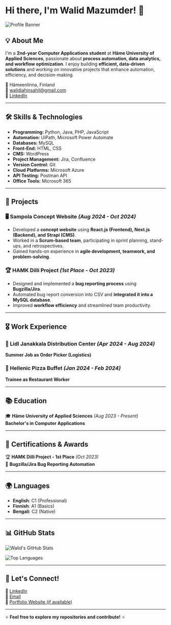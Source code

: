 # Hi there, I'm Walid Mazumder! 👋

![Profile Banner](https://your-banner-image-url.com)  

## 💡 About Me
I'm a **2nd-year Computer Applications student** at **Häme University of Applied Sciences**, passionate about **process automation, data analytics, and workflow optimization**. I enjoy building **efficient, data-driven solutions** and working on innovative projects that enhance automation, efficiency, and decision-making.

📍 Hämeenlinna, Finland  
📧 [walidjahinsahil@gmail.com](mailto:walidjahinsahil@gmail.com)  
🔗 [LinkedIn](https://www.linkedin.com/in/walid-mazumder-1472692b0/)  

---

## 🛠️ Skills & Technologies
- **Programming:** Python, Java, PHP, JavaScript
- **Automation:** UiPath, Microsoft Power Automate
- **Databases:** MySQL
- **Front-End:** HTML, CSS
- **CMS:** WordPress
- **Project Management:** Jira, Confluence
- **Version Control:** Git
- **Cloud Platforms:** Microsoft Azure
- **API Testing:** Postman API
- **Office Tools:** Microsoft 365

---

## 🚀 Projects
### 🖥️ Sampola Concept Website *(Aug 2024 - Oct 2024)*
- Developed a **concept website** using **React.js (Frontend), Next.js (Backend), and Strapi (CMS)**.
- Worked in a **Scrum-based team**, participating in sprint planning, stand-ups, and retrospectives.
- Gained hands-on experience in **agile development, teamwork, and problem-solving**.

### 🏆 HAMK Dilli Project *(1st Place - Oct 2023)*
- Designed and implemented a **bug reporting process** using **Bugzilla/Jira**.
- Automated bug report conversion into CSV and **integrated it into a MySQL database**.
- Improved **workflow efficiency** and streamlined team productivity.

---

## 🎖️ Work Experience
### 🏢 Lidl Janakkala Distribution Center *(Apr 2024 - Aug 2024)*
**Summer Job as Order Picker (Logistics)**

### 🍕 Hellenic Pizza Buffet *(Jan 2024 - Feb 2024)*
**Trainee as Restaurant Worker**

---

## 📚 Education
🎓 **Häme University of Applied Sciences** *(Aug 2023 - Present)*  
**Bachelor's in Computer Applications**

---

## 📜 Certifications & Awards
🏆 **HAMK Dilli Project - 1st Place** *(Oct 2023)*  
🚀 **Bugzilla/Jira Bug Reporting Automation**

---

## 🌍 Languages
- **English**: C1 (Professional)
- **Finnish**: A1 (Basics)
- **Bengali**: C2 (Native)

---

## 📊 GitHub Stats
![Walid's GitHub Stats](https://github-readme-stats.vercel.app/api?username=your-github-username&show_icons=true&theme=radical)

![Top Languages](https://github-readme-stats.vercel.app/api/top-langs/?username=your-github-username&layout=compact&theme=radical)

---

## 🤝 Let's Connect!
💼 [LinkedIn](https://www.linkedin.com/in/walid-mazumder-1472692b0/)  
📧 [Email](mailto:walidjahinsahil@gmail.com)  
🚀 [Portfolio Website (if available)](https://your-portfolio-site.com)

---

⭐ **Feel free to explore my repositories and contribute!** ⭐
